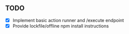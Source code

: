 ## TODO
- [x] Implement basic action runner and /execute endpoint
- [x] Provide lockfile/offline npm install instructions
